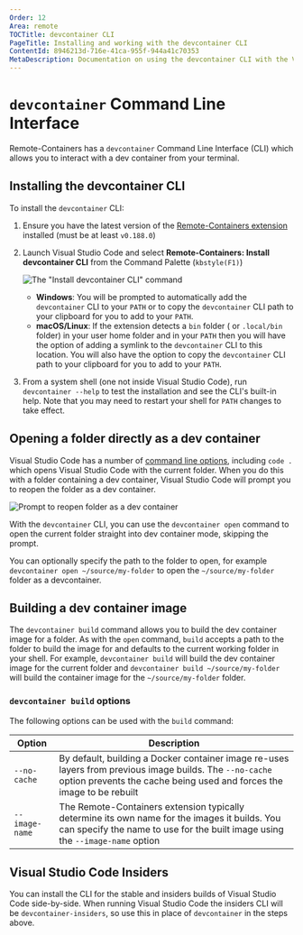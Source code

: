 ```yaml
---
Order: 12
Area: remote
TOCTitle: devcontainer CLI
PageTitle: Installing and working with the devcontainer CLI
ContentId: 8946213d-716e-41ca-955f-944a41c70353
MetaDescription: Documentation on using the devcontainer CLI with the Visual Studio Code Remote - Containers extension
---
```

# `devcontainer` Command Line Interface

Remote-Containers has a `devcontainer` Command Line Interface (CLI) which allows you to interact with a dev container from your terminal.

## Installing the devcontainer CLI

To install the `devcontainer` CLI:

1. Ensure you have the latest version of the [Remote-Containers extension](https://marketplace.visualstudio.com/items?itemName=ms-vscode-remote.remote-containers) installed (must be at least `v0.188.0`)
2. Launch Visual Studio Code and select  **Remote-Containers: Install devcontainer CLI** from the Command Palette (`kbstyle(F1)`)

    ![The "Install `devcontainer` CLI" command](images/devcontainer-cli/install.png)

    * **Windows**: You will be prompted to automatically add the `devcontainer` CLI to your `PATH` or to copy the `devcontainer` CLI path to your clipboard for you to add to your `PATH`.
    * **macOS/Linux**: If the extension detects a `bin` folder ( or `.local/bin` folder) in your user home folder and in your `PATH` then you will have the option of adding a symlink to the `devcontainer` CLI to this location. You will also have the option to copy the `devcontainer` CLI path to your clipboard for you to add to your `PATH`.

3. From a system shell (one not inside Visual Studio Code), run `devcontainer --help` to test the installation and see the CLI's built-in help. Note that you may need to restart your shell for `PATH` changes to take effect.


## Opening a folder directly as a dev container

Visual Studio Code has a number of [command line options](/docs/getstarted/tips-and-tricks#_command-line), including `code .` which opens Visual Studio Code with the current folder. When you do this with a folder containing a dev container, Visual Studio Code will prompt you to reopen the folder as a dev container.

![Prompt to reopen folder as a dev container](images/devcontainer-cli/reopen-in-container.png)

With the `devcontainer` CLI, you can use the `devcontainer open` command to open the current folder straight into dev container mode, skipping the prompt.

You can optionally specify the path to the folder to open, for example `devcontainer open ~/source/my-folder` to open the `~/source/my-folder` folder as a devcontainer.

## Building a dev container image

The `devcontainer build` command allows you to build the dev container image for a folder. As with the `open` command, `build` accepts a path to the folder to build the image for and defaults to the current working folder in your shell. For example, `devcontainer build` will build the dev container image for the current folder and `devcontainer build ~/source/my-folder` will build the container image for the `~/source/my-folder` folder.

### `devcontainer build` options

The following options can be used with the `build` command:

| Option         | Description                                                                                                                                                                       |
| -------------- | --------------------------------------------------------------------------------------------------------------------------------------------------------------------------------- |
| `--no-cache`   | By default, building a Docker container image re-uses layers from previous image builds. The `--no-cache` option prevents the cache being used and forces the image to be rebuilt |
| `--image-name` | The Remote-Containers extension typically determine its own name for the images it builds. You can specify the name to use for the built image using the `--image-name` option    |

## Visual Studio Code Insiders

 You can install the CLI for the stable and insiders builds of Visual Studio Code side-by-side. When running Visual Studio Code  the insiders CLI will be `devcontainer-insiders`, so use this in place of `devcontainer` in the steps above.


